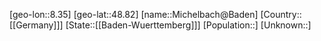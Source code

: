 ﻿---
location: [48.82,8.35]
type: City
tags:
- geo/City


SpocWebEntityId: 32460
isDeleted: false
confidential: public

---
[geo-lon::8.35]
[geo-lat::48.82]
[name::Michelbach@Baden]
[Country::[[Germany]]]
[State::[[Baden-Wuerttemberg]]]
[Population::]
[Unknown::]

